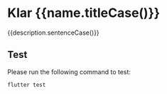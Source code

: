 # Klar {{name.titleCase()}}

{{description.sentenceCase()}}

## Test

Please run the following command to test:

```bash
flutter test
```
